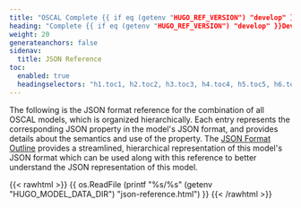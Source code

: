 ```yaml
---
title: "OSCAL Complete {{ if eq (getenv "HUGO_REF_VERSION") "develop" }}Development Snapshot{{ else }}v{{ getenv "HUGO_REF_VERSION" }}{{ end }} JSON Format Reference"
heading: "Complete {{ if eq (getenv "HUGO_REF_VERSION") "develop" }}Development Snapshot{{ else }}v{{ getenv "HUGO_REF_VERSION" }}{{ end }} JSON Format Reference"
weight: 20
generateanchors: false
sidenav:
  title: JSON Reference
toc:
  enabled: true
  headingselectors: "h1.toc1, h2.toc2, h3.toc3, h4.toc4, h5.toc5, h6.toc6"
---
```


The following is the JSON format reference for the combination of all OSCAL models, which is organized hierarchically. Each entry represents the corresponding JSON property in the model's JSON format, and provides details about the semantics and use of the property. The [JSON Format Outline](../json-outline/) provides a streamlined, hierarchical representation of this model's JSON format which can be used along with this reference to better understand the JSON representation of this model.

{{< rawhtml >}}
{{ os.ReadFile (printf "%s/%s" (getenv "HUGO_MODEL_DATA_DIR") "json-reference.html") }}
{{< /rawhtml >}}